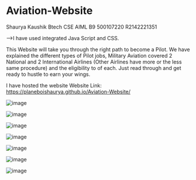 # Aviation-Website
Shaurya Kaushik 
Btech CSE AIML B9
500107220 
R2142221351

-->I have used integrated Java Script and CSS.

This Website will take you through the right path to become a Pilot. We have explained the different types of Pilot jobs, Military Aviation covered 2 National and 2 International Airlines (Other Airlines have more or the less same procedure) and the eligibility to of each. Just read through and get ready to hustle to earn your wings.

I have hosted the website
Website Link: https://planeboishaurya.github.io/Aviation-Website/

![image](https://github.com/PlaneboiShaurya/Aviation-Website/assets/168579317/b28d49b8-7274-4e43-952a-1f001cf9eee1)

![image](https://github.com/PlaneboiShaurya/Aviation-Website/assets/168579317/e2847678-946b-4c93-bc77-c3d6337841c6)

![image](https://github.com/PlaneboiShaurya/Aviation-Website/assets/168579317/e751efd9-070e-4398-875f-11441952b32a)

![image](https://github.com/PlaneboiShaurya/Aviation-Website/assets/168579317/f119410c-3df8-48fe-8e5c-df0867bbe880)

![image](https://github.com/PlaneboiShaurya/Aviation-Website/assets/168579317/94a07653-65db-4405-b98e-c13a92e73cb0)

![image](https://github.com/PlaneboiShaurya/Aviation-Website/assets/168579317/0cad57ef-24f0-40dd-8786-7459aaa730d2)

![image](https://github.com/PlaneboiShaurya/Aviation-Website/assets/168579317/96befa25-7652-4d79-ad34-0a6288091b18)

